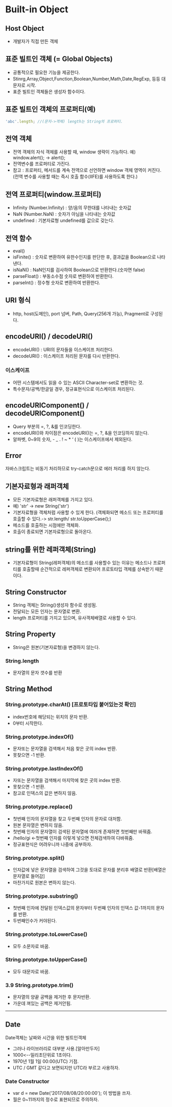 # Built-in Object

## Host Object 
- 개발자가 직접 만든 객체

## 표준 빌트인 객체 (= Global Objects)
- 공통적으로 필요한 기능을 제공한다.
- Stinrg,Array,Object,Function,Boolean,Number,Math,Date,RegExp, 등등 대문자로 시작.
- 표준 빌트인 객체들은 생성자 함수이다.

## 표준 빌트인 객체의 프로퍼티(예)
``` javascript
'abc'.length; //(문자->객체) length는 String의 프로퍼티.
```

## 전역 객체 
- 전역 객체의 자식 객체를 사용할 때, window 생략이 가능하다. 예) window.alert(); -> alert();
- 전역변수를 프로퍼티로 가진다.
- 참고 : 프로퍼티, 메서드를 계속 전역으로 선언하면 window 객체 영역이 커진다. (전역 변수를 사용할 때는 즉시 호출 함수(IIFE)를 사용하도록 한다.)

## 전역 프로퍼티(window.프로퍼티)
- Infinity (Number.Infinity) : 양/음의 무한대를 나타내는 숫자값
- NaN (Number.NaN) : 숫자가 아님을 나타내는 숫자값 
- undefined : 기본자료형 undefined를 값으로 갖는다.

## 전역 함수
- eval()
- isFinite() : 숫자로 변환하여 유한수인지를 판단한 후, 결과값을 Boolean으로 나타낸다.
- isNaN() : NaN인지를 검사하여 Boolean으로 반환한다.(숫자면 false)
- parseFloat() : 부동소수점 숫자로 변환하여 반환한다.
- parseInt() : 정수형 숫자로 변환하여 반환한다.

## URI 형식
- http, host(도메인), port 넘버, Path, Query(256개 가능), Pragment로 구성된다.

## encodeURI() / decodeURI()
- encodeURI() : URI의 문자들을 이스케이프 처리한다.
- decodeURI() : 이스케이프 처리된 문자를 다시 반환한다.

### 이스케이프
- 어떤 시스템에서도 읽을 수 있는 ASCII Character-set로 변환하는 것.
- 특수문자/공백/한글일 경우, 정규표현식으로 이스케이프 처리된다.

## encodeURIComponent() / decodeURIComponent()
- Query 부분의 =, ?, &를 인코딩한다.
- encodeURI()와 차이점은 encodeURI()는 =, ?, &을 인코딩하지 않는다.
- 알파벳, 0~9의 숫자, - _ . ! ~ * ‘ ( )는 이스케이프에서 제외된다.

## Error
자바스크립트는 비동기 처리하므로 try-catch문으로 에러 처리를 하지 않는다.

## 기본자료형과 래퍼객체
- 모든 기본자료형은 래퍼객체를 가지고 있다.
- 예) 'str' -> new String('str')
- 기본자료형을 객체처럼 사용할 수 있게 한다. (객체화되면 메소드 또는 프로퍼티를 호출할 수 있다.-> str.length/ str.toUpperCase();)
- 메소드를 호출하는 시점에만 객체화.
- 호출이 종료되면 기본자료형으로 돌아온다.

## string를 위한 레퍼객체(String)
- 기본자료형이 String(레퍼객체)의 메소드를 사용할수 있는 이유는 메소드나 프로퍼티를 호출할때 순간적으로 레퍼객체로 변환되어 프로토타입 객체를 상속받기 때문이다.

## String Constructor
- String 객체는 String()생성자 함수로 생성됨.
- 전달되는 모든 인자는 문자열로 변환.
- length 프로퍼티를 가지고 있으며, 유사객체배열로 사용할 수 있다.

## String Property
- String은 원본(기본자료형)을 변경하지 않는다.

### String.length
* 문자열의 문자 갯수를 반환
## String Method
### String.prototype.charAt() [프로토타입 붙어있는것 확인]
* index번호에 해당되는 위치의 문자 반환.
* 0부터 시작한다.
### String.prototype.indexOf()
* 문자또는 문자열을 검색해서 처음 찾은 곳의 index 반환.
* 못찾으면 -1 반환.
### String.prototype.lastIndexOf()
* 자또는 문자열을 검색해서 마지막에 찾은 곳의 index 반환.
* 못찾으면 -1 반환.
* 참고로 인덱스의 값은 변하지 않음.
### String.prototype.replace()
* 첫번째 인자의 문자열을 찾고 두번째 인자의 문자로 대처함.
* 원본 문자열은 변하지 않음.
* 첫번째 인자의 문자열이 검색된 문자열에 여러개 존재하면 첫번째만 바꿔줌.
* /hello/gi <-첫번째 인자를 이렇게 넣으면 전체검색하여 다바꿔줌.
* 정규표현식은 어려우니까 나중에 공부하자.
### String.prototype.split()
* 인자값에 넣은 문자열을 검색하여 그것을 토대로 문자를 분리후 배열로 반환[배열은 문자열로 들어감]
* 마찬가지로 원본은 변하지 않는다.
### String.prototype.substring()
* 첫번째 인자에 전달된 인덱스값의 문자부터 두번째 인자의 인덱스 값-1까지의 문자를 반환.
* 두번째인수가 커야된다.
### String.prototype.toLowerCase()
* 모두 소문자로 바꿈.
### String.prototype.toUpperCase()
* 모두 대문자로 바꿈.
### 3.9 String.prototype.trim()
* 문자열의 양끝 공백을 제거한 후 문자반환.
* 가운데 껴있는 공백은 제거안됨.
---
## Date
Date객체는 날짜와 시간을 위한 빌트인객체
* 그러나 라이브러리로 대부분 사용.[알아만두자]
* 1000<--밀리초단위로 1초이다.
* 1970년 1월 1일 00:00(UTC) 기점.
* UTC / GMT 같다고 보면되지만 UTC라 부르고 사용하자.

### Date Constructor
* var d = new Date('2017/08/08/20:00:00'); 이 방법을 쓰자.
* 월은 0~11까지의 정수로 표현되므로 주의하자.




